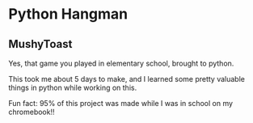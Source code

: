 # Python Hangman
## MushyToast

Yes, that game you played in elementary school, brought to python.

This took me about 5 days to make, and I learned some pretty valuable things in python while working on this.

Fun fact: 95% of this project was made while I was in school on my chromebook!!
